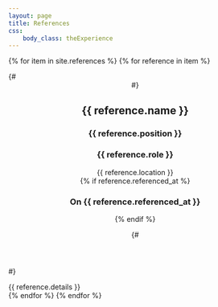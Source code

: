 ```yaml
---
layout: page
title: References
css:
    body_class: theExperience
---
```



{% for item in site.references %}
{% for reference in item %}
<div class="card is-fullwidth">
{# <header class="card-header"> #}

<nav class="level card-header">
  <div class="level-left">
    <div class="level-item">
      <h2 class="title">{{ reference.name }}</h2>
      <h3 class="subtitle">{{ reference.position }}</h3>
      <h3 class="subtitle">{{ reference.role }}</h3>
    </div>
  </div>
  <div class="level-right">
    <div class="level-item has-text-right">
      <div class="subtitle">{{ reference.location }}</div>
      {% if reference.referenced_at %}<h3 class="subtitle">On {{ reference.referenced_at }}</h3>{% endif %}
    </div>
  </div>
</nav>

{# </header><!-- .card-header --> #}
  
<div class="card-content">
{{ reference.details }}
</div><!-- .card-content -->

</div><!-- .card -->
{% endfor %}
{% endfor %}
